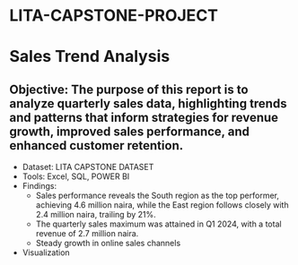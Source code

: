 # LITA-CAPSTONE-PROJECT
# Sales Trend Analysis

## Objective: The purpose of this report is to analyze quarterly sales data, highlighting trends and patterns that inform strategies for revenue growth, improved sales performance, and enhanced customer retention.
- Dataset: LITA CAPSTONE DATASET
- Tools: Excel, SQL, POWER BI
- Findings:
    - Sales performance reveals the South region as the top performer, achieving 4.6 million naira, while the East region follows closely with 2.4 million naira, trailing by 21%. 
    - The quarterly sales maximum was attained in Q1 2024, with a total revenue of 2.7 million naira.
    - Steady growth in online sales channels
- Visualization
